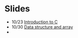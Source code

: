# Slides

* 10/23 [Introduction to C](https://yuehhua.github.io/advanced-programming-2020/slides/introduction-to-c/)
* 10/30 [Data structure and array](https://yuehhua.github.io/advanced-programming-2020/slides/data-structure-and-array/)
* 